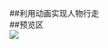 ##利用动画实现人物行走  
##预览区  
![](https://github.com/XINCGer/Cocos2d-X_Tools/blob/master/Cocos2d-x_Demo/SpriteWalkAnimation/Preview.png)
